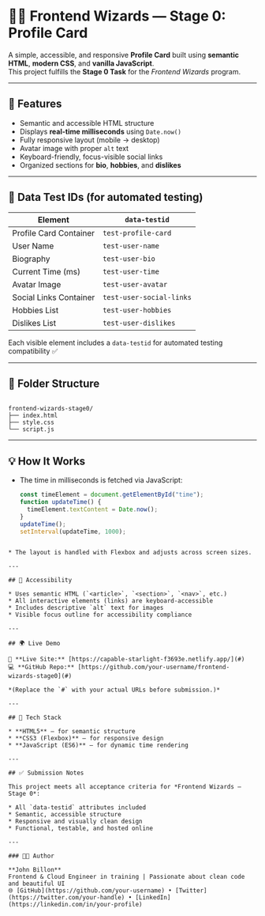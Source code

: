 # 🧑‍💻 Frontend Wizards — Stage 0: Profile Card

A simple, accessible, and responsive **Profile Card** built using **semantic HTML**, **modern CSS**, and **vanilla JavaScript**.  
This project fulfills the **Stage 0 Task** for the *Frontend Wizards* program.

---

## 🚀 Features

- Semantic and accessible HTML structure  
- Displays **real-time milliseconds** using `Date.now()`  
- Fully responsive layout (mobile → desktop)  
- Avatar image with proper `alt` text  
- Keyboard-friendly, focus-visible social links  
- Organized sections for **bio**, **hobbies**, and **dislikes**

---

## 🧠 Data Test IDs (for automated testing)

| Element | `data-testid` |
|----------|----------------|
| Profile Card Container | `test-profile-card` |
| User Name | `test-user-name` |
| Biography | `test-user-bio` |
| Current Time (ms) | `test-user-time` |
| Avatar Image | `test-user-avatar` |
| Social Links Container | `test-user-social-links` |
| Hobbies List | `test-user-hobbies` |
| Dislikes List | `test-user-dislikes` |

Each visible element includes a `data-testid` for automated testing compatibility ✅

---

## 🧩 Folder Structure

```

frontend-wizards-stage0/
├── index.html
├── style.css
└── script.js

````

---

## 💡 How It Works

- The time in milliseconds is fetched via JavaScript:
  ```js
  const timeElement = document.getElementById("time");
  function updateTime() {
    timeElement.textContent = Date.now();
  }
  updateTime();
  setInterval(updateTime, 1000);
````

* The layout is handled with Flexbox and adjusts across screen sizes.

---

## 🧭 Accessibility

* Uses semantic HTML (`<article>`, `<section>`, `<nav>`, etc.)
* All interactive elements (links) are keyboard-accessible
* Includes descriptive `alt` text for images
* Visible focus outline for accessibility compliance

---

## 🌍 Live Demo

🔗 **Live Site:** [https://capable-starlight-f3693e.netlify.app/](#)
💻 **GitHub Repo:** [https://github.com/your-username/frontend-wizards-stage0](#)

*(Replace the `#` with your actual URLs before submission.)*

---

## 🧰 Tech Stack

* **HTML5** — for semantic structure
* **CSS3 (Flexbox)** — for responsive design
* **JavaScript (ES6)** — for dynamic time rendering

---

## ✅ Submission Notes

This project meets all acceptance criteria for *Frontend Wizards — Stage 0*:

* All `data-testid` attributes included
* Semantic, accessible structure
* Responsive and visually clean design
* Functional, testable, and hosted online

---

### 👨‍🎨 Author

**John Billon**
Frontend & Cloud Engineer in training | Passionate about clean code and beautiful UI
🌐 [GitHub](https://github.com/your-username) • [Twitter](https://twitter.com/your-handle) • [LinkedIn](https://linkedin.com/in/your-profile)
